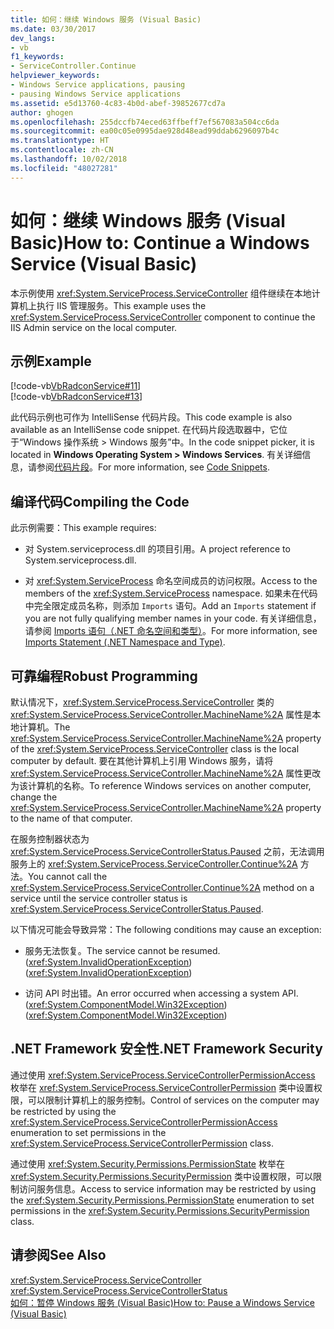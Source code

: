 ```yaml
---
title: 如何：继续 Windows 服务 (Visual Basic)
ms.date: 03/30/2017
dev_langs:
- vb
f1_keywords:
- ServiceController.Continue
helpviewer_keywords:
- Windows Service applications, pausing
- pausing Windows Service applications
ms.assetid: e5d13760-4c83-4b0d-abef-39852677cd7a
author: ghogen
ms.openlocfilehash: 255dccfb74eced63ffbeff7ef567083a504cc6da
ms.sourcegitcommit: ea00c05e0995dae928d48ead99ddab6296097b4c
ms.translationtype: HT
ms.contentlocale: zh-CN
ms.lasthandoff: 10/02/2018
ms.locfileid: "48027281"
---
```

# <a name="how-to-continue-a-windows-service-visual-basic"></a><span data-ttu-id="4dcdf-102">如何：继续 Windows 服务 (Visual Basic)</span><span class="sxs-lookup"><span data-stu-id="4dcdf-102">How to: Continue a Windows Service (Visual Basic)</span></span>
<span data-ttu-id="4dcdf-103">本示例使用 <xref:System.ServiceProcess.ServiceController> 组件继续在本地计算机上执行 IIS 管理服务。</span><span class="sxs-lookup"><span data-stu-id="4dcdf-103">This example uses the <xref:System.ServiceProcess.ServiceController> component to continue the IIS Admin service on the local computer.</span></span>  
  
## <a name="example"></a><span data-ttu-id="4dcdf-104">示例</span><span class="sxs-lookup"><span data-stu-id="4dcdf-104">Example</span></span>  
 [!code-vb[VbRadconService#11](../../../samples/snippets/visualbasic/VS_Snippets_VBCSharp/VbRadconService/VB/MyNewService.vb#11)]  
[!code-vb[VbRadconService#13](../../../samples/snippets/visualbasic/VS_Snippets_VBCSharp/VbRadconService/VB/MyNewService.vb#13)]  
  
 <span data-ttu-id="4dcdf-105">此代码示例也可作为 IntelliSense 代码片段。</span><span class="sxs-lookup"><span data-stu-id="4dcdf-105">This code example is also available as an IntelliSense code snippet.</span></span> <span data-ttu-id="4dcdf-106">在代码片段选取器中，它位于“Windows 操作系统 > Windows 服务”中。</span><span class="sxs-lookup"><span data-stu-id="4dcdf-106">In the code snippet picker, it is located in **Windows Operating System > Windows Services**.</span></span> <span data-ttu-id="4dcdf-107">有关详细信息，请参阅[代码片段](/visualstudio/ide/code-snippets)。</span><span class="sxs-lookup"><span data-stu-id="4dcdf-107">For more information, see [Code Snippets](/visualstudio/ide/code-snippets).</span></span>  
  
## <a name="compiling-the-code"></a><span data-ttu-id="4dcdf-108">编译代码</span><span class="sxs-lookup"><span data-stu-id="4dcdf-108">Compiling the Code</span></span>  
 <span data-ttu-id="4dcdf-109">此示例需要：</span><span class="sxs-lookup"><span data-stu-id="4dcdf-109">This example requires:</span></span>  
  
-   <span data-ttu-id="4dcdf-110">对 System.serviceprocess.dll 的项目引用。</span><span class="sxs-lookup"><span data-stu-id="4dcdf-110">A project reference to System.serviceprocess.dll.</span></span>  
  
-   <span data-ttu-id="4dcdf-111">对 <xref:System.ServiceProcess> 命名空间成员的访问权限。</span><span class="sxs-lookup"><span data-stu-id="4dcdf-111">Access to the members of the <xref:System.ServiceProcess> namespace.</span></span> <span data-ttu-id="4dcdf-112">如果未在代码中完全限定成员名称，则添加 `Imports` 语句。</span><span class="sxs-lookup"><span data-stu-id="4dcdf-112">Add an `Imports` statement if you are not fully qualifying member names in your code.</span></span> <span data-ttu-id="4dcdf-113">有关详细信息，请参阅 [Imports 语句（.NET 命名空间和类型）](~/docs/visual-basic/language-reference/statements/imports-statement-net-namespace-and-type.md)。</span><span class="sxs-lookup"><span data-stu-id="4dcdf-113">For more information, see [Imports Statement (.NET Namespace and Type)](~/docs/visual-basic/language-reference/statements/imports-statement-net-namespace-and-type.md).</span></span>  
  
## <a name="robust-programming"></a><span data-ttu-id="4dcdf-114">可靠编程</span><span class="sxs-lookup"><span data-stu-id="4dcdf-114">Robust Programming</span></span>  
 <span data-ttu-id="4dcdf-115">默认情况下，<xref:System.ServiceProcess.ServiceController> 类的 <xref:System.ServiceProcess.ServiceController.MachineName%2A> 属性是本地计算机。</span><span class="sxs-lookup"><span data-stu-id="4dcdf-115">The <xref:System.ServiceProcess.ServiceController.MachineName%2A> property of the <xref:System.ServiceProcess.ServiceController> class is the local computer by default.</span></span> <span data-ttu-id="4dcdf-116">要在其他计算机上引用 Windows 服务，请将 <xref:System.ServiceProcess.ServiceController.MachineName%2A> 属性更改为该计算机的名称。</span><span class="sxs-lookup"><span data-stu-id="4dcdf-116">To reference Windows services on another computer, change the <xref:System.ServiceProcess.ServiceController.MachineName%2A> property to the name of that computer.</span></span>  
  
 <span data-ttu-id="4dcdf-117">在服务控制器状态为 <xref:System.ServiceProcess.ServiceControllerStatus.Paused> 之前，无法调用服务上的 <xref:System.ServiceProcess.ServiceController.Continue%2A> 方法。</span><span class="sxs-lookup"><span data-stu-id="4dcdf-117">You cannot call the <xref:System.ServiceProcess.ServiceController.Continue%2A> method on a service until the service controller status is <xref:System.ServiceProcess.ServiceControllerStatus.Paused>.</span></span>  
  
 <span data-ttu-id="4dcdf-118">以下情况可能会导致异常：</span><span class="sxs-lookup"><span data-stu-id="4dcdf-118">The following conditions may cause an exception:</span></span>  
  
-   <span data-ttu-id="4dcdf-119">服务无法恢复。</span><span class="sxs-lookup"><span data-stu-id="4dcdf-119">The service cannot be resumed.</span></span> <span data-ttu-id="4dcdf-120">(<xref:System.InvalidOperationException>)</span><span class="sxs-lookup"><span data-stu-id="4dcdf-120">(<xref:System.InvalidOperationException>)</span></span>  
  
-   <span data-ttu-id="4dcdf-121">访问 API 时出错。</span><span class="sxs-lookup"><span data-stu-id="4dcdf-121">An error occurred when accessing a system API.</span></span> <span data-ttu-id="4dcdf-122">(<xref:System.ComponentModel.Win32Exception>)</span><span class="sxs-lookup"><span data-stu-id="4dcdf-122">(<xref:System.ComponentModel.Win32Exception>)</span></span>  
  
## <a name="net-framework-security"></a><span data-ttu-id="4dcdf-123">.NET Framework 安全性</span><span class="sxs-lookup"><span data-stu-id="4dcdf-123">.NET Framework Security</span></span>  
 <span data-ttu-id="4dcdf-124">通过使用 <xref:System.ServiceProcess.ServiceControllerPermissionAccess> 枚举在 <xref:System.ServiceProcess.ServiceControllerPermission> 类中设置权限，可以限制计算机上的服务控制。</span><span class="sxs-lookup"><span data-stu-id="4dcdf-124">Control of services on the computer may be restricted by using the <xref:System.ServiceProcess.ServiceControllerPermissionAccess> enumeration to set permissions in the <xref:System.ServiceProcess.ServiceControllerPermission> class.</span></span>  
  
 <span data-ttu-id="4dcdf-125">通过使用 <xref:System.Security.Permissions.PermissionState> 枚举在 <xref:System.Security.Permissions.SecurityPermission> 类中设置权限，可以限制访问服务信息。</span><span class="sxs-lookup"><span data-stu-id="4dcdf-125">Access to service information may be restricted by using the <xref:System.Security.Permissions.PermissionState> enumeration to set permissions in the <xref:System.Security.Permissions.SecurityPermission> class.</span></span>  
  
## <a name="see-also"></a><span data-ttu-id="4dcdf-126">请参阅</span><span class="sxs-lookup"><span data-stu-id="4dcdf-126">See Also</span></span>  
 <xref:System.ServiceProcess.ServiceController>  
 <xref:System.ServiceProcess.ServiceControllerStatus>  
 [<span data-ttu-id="4dcdf-127">如何：暂停 Windows 服务 (Visual Basic)</span><span class="sxs-lookup"><span data-stu-id="4dcdf-127">How to: Pause a Windows Service (Visual Basic)</span></span>](../../../docs/framework/windows-services/how-to-pause-a-windows-service-visual-basic.md)
